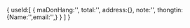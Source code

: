 
{
    useId:[
        {
            maDonHang:'',
            total:'',
            address:{},
            note:'',
            thongtin:{Name:'',email:'',}
        }
    ]
}